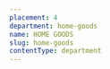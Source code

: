 ```yaml
---
placement: 4
department: home-goods
name: HOME GOODS
slug: home-goods
contentType: department
---
```

